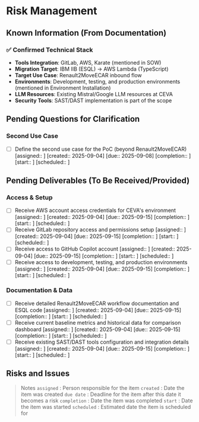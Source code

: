 # Risk Management

## Known Information (From Documentation)

### ✅ Confirmed Technical Stack
- **Tools Integration**: GitLab, AWS, Karate (mentioned in SOW)
- **Migration Target**: IBM IIB (ESQL) → AWS Lambda (TypeScript)
- **Target Use Case**: Renault2MoveECAR inbound flow
- **Environments**: Development, testing, and production environments (mentioned in Environment Installation)
- **LLM Resources**: Existing Mistral/Google LLM resources at CEVA
- **Security Tools**: SAST/DAST implementation is part of the scope

## Pending Questions for Clarification

### Second Use Case
- [ ] Define the second use case for the PoC (beyond Renault2MoveECAR) [assigned:: ] [created:: 2025-09-04] [due:: 2025-09-08] [completion:: ] [start:: ] [scheduled:: ]

## Pending Deliverables (To Be Received/Provided)

### Access & Setup
- [ ] Receive AWS account access credentials for CEVA's environment [assigned:: ] [created:: 2025-09-04] [due:: 2025-09-15] [completion:: ] [start:: ] [scheduled:: ]
- [ ] Receive GitLab repository access and permissions setup [assigned:: ] [created:: 2025-09-04] [due:: 2025-09-15] [completion:: ] [start:: ] [scheduled:: ]
- [ ] Receive access to GitHub Copilot account [assigned:: ] [created:: 2025-09-04] [due:: 2025-09-15] [completion:: ] [start:: ] [scheduled:: ]
- [ ] Receive access to development, testing, and production environments [assigned:: ] [created:: 2025-09-04] [due:: 2025-09-15] [completion:: ] [start:: ] [scheduled:: ]

### Documentation & Data
- [ ] Receive detailed Renault2MoveECAR workflow documentation and ESQL code [assigned:: ] [created:: 2025-09-04] [due:: 2025-09-15] [completion:: ] [start:: ] [scheduled:: ]
- [ ] Receive current baseline metrics and historical data for comparison dashboard [assigned:: ] [created:: 2025-09-04] [due:: 2025-09-15] [completion:: ] [start:: ] [scheduled:: ]
- [ ] Receive existing SAST/DAST tools configuration and integration details [assigned:: ] [created:: 2025-09-04] [due:: 2025-09-15] [completion:: ] [start:: ] [scheduled:: ]

## Risks and Issues 

> Notes
> `assigned` : Person responsible for the item
> `created` : Date the item was created
> `due date` : Deadline for the item after this date it becomes a risk
> `completion` : Date the item was completed
> `start` : Date the item was started
> `scheduled` : Estimated date the item is scheduled for